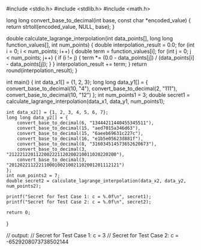 #include <stdio.h>
#include <stdlib.h>
#include <math.h>

long long convert_base_to_decimal(int base, const char *encoded_value) {
    return strtoll(encoded_value, NULL, base);
}

double calculate_lagrange_interpolation(int data_points[], long long function_values[], int num_points) {
    double interpolation_result = 0.0;
    for (int i = 0; i < num_points; i++) {
        double term = function_values[i];
        for (int j = 0; j < num_points; j++) {
            if (i != j) {
                term *= (0.0 - data_points[j]) / (data_points[i] - data_points[j]);
            }
        }
        interpolation_result += term;
    }
    return round(interpolation_result);
}

int main() {
    int data_x1[] = {1, 2, 3};
    long long data_y1[] = {
        convert_base_to_decimal(10, "4"),
        convert_base_to_decimal(2, "111"),
        convert_base_to_decimal(10, "12")
    };
    int num_points1 = 3;
    double secret1 = calculate_lagrange_interpolation(data_x1, data_y1, num_points1);

    int data_x2[] = {1, 2, 3, 4, 5, 6, 7};
    long long data_y2[] = {
        convert_base_to_decimal(6, "13444211440455345511"),
        convert_base_to_decimal(15, "aed7015a346d63"),
        convert_base_to_decimal(15, "6aeeb69631c227c"),
        convert_base_to_decimal(16, "e1b5e05623d881f"),
        convert_base_to_decimal(8, "316034514573652620673"),
        convert_base_to_decimal(3, "2122212201122002221120200210011020220200"),
        convert_base_to_decimal(3, "20120221122211000100210021102001201112121")
    };
    int num_points2 = 7;
    double secret2 = calculate_lagrange_interpolation(data_x2, data_y2, num_points2);

    printf("Secret for Test Case 1: c = %.0f\n", secret1);
    printf("Secret for Test Case 2: c = %.0f\n", secret2);

    return 0;
}



// output:
// Secret for Test Case 1: c = 3
// Secret for Test Case 2: c = -6529208073738502144

